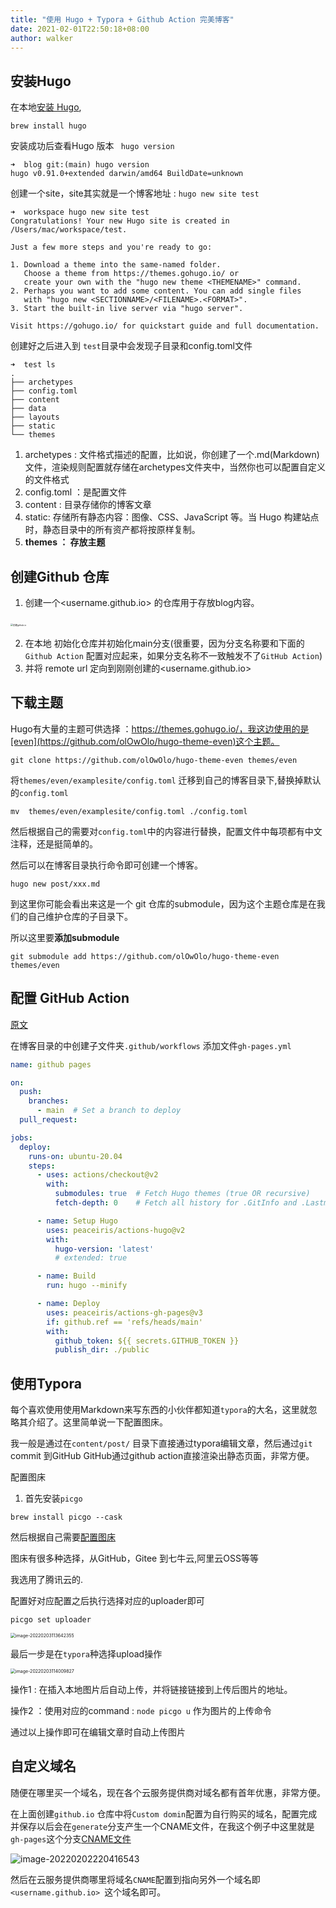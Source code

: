 ```yaml
---
title: "使用 Hugo + Typora + Github Action 完美博客"
date: 2021-02-01T22:50:18+08:00
author: walker
---
```


## 安装Hugo 

在本地[安装 Hugo](https://gohugo.io/getting-started/installing/),  

```
brew install hugo
```

安装成功后查看Hugo 版本 ` hugo version`

```shell
➜  blog git:(main) hugo version
hugo v0.91.0+extended darwin/amd64 BuildDate=unknown
```

创建一个site，site其实就是一个博客地址 : `hugo new site test`

```shell
➜  workspace hugo new site test
Congratulations! Your new Hugo site is created in /Users/mac/workspace/test.

Just a few more steps and you're ready to go:

1. Download a theme into the same-named folder.
   Choose a theme from https://themes.gohugo.io/ or
   create your own with the "hugo new theme <THEMENAME>" command.
2. Perhaps you want to add some content. You can add single files
   with "hugo new <SECTIONNAME>/<FILENAME>.<FORMAT>".
3. Start the built-in live server via "hugo server".

Visit https://gohugo.io/ for quickstart guide and full documentation.
```

创建好之后进入到 `test`目录中会发现子目录和config.toml文件

```shell
➜  test ls
.
├── archetypes
├── config.toml
├── content
├── data
├── layouts
├── static
└── themes
```

1. archetypes :  文件格式描述的配置，比如说，你创建了一个.md(Markdown)文件，渲染规则配置就存储在archetypes文件夹中，当然你也可以配置自定义的文件格式
2. config.toml ：是配置文件
3. content : 目录存储你的博客文章
4. static: 存储所有静态内容：图像、CSS、JavaScript 等。当 Hugo 构建站点时，静态目录中的所有资产都将按原样复制。
5. **themes ： 存放主题**



## 创建Github 仓库

1. 创建一个<username.github.io> 的仓库用于存放blog内容。

​	<img src="https://i.imgur.com/N4pJ0Wu.png=25*25" alt="创建github.io" style="zoom:25%;" />

2. 在本地 初始化仓库并初始化main分支(很重要，因为分支名称要和下面的`Github Action` 配置对应起来，如果分支名称不一致触发不了`GitHub Action`)
3. 并将 remote url 定向到刚刚创建的<username.github.io>

## 下载主题

Hugo有大量的主题可供选择 ：https://themes.gohugo.io/，我这边使用的是[even](https://github.com/olOwOlo/hugo-theme-even)这个主题。

```
git clone https://github.com/olOwOlo/hugo-theme-even themes/even
```

将`themes/even/examplesite/config.toml` 迁移到自己的博客目录下,替换掉默认的`config.toml`

```
mv  themes/even/examplesite/config.toml ./config.toml
```

然后根据自己的需要对`config.toml`中的内容进行替换，配置文件中每项都有中文注释，还是挺简单的。

然后可以在博客目录执行命令即可创建一个博客。

````
hugo new post/xxx.md
````

到这里你可能会看出来这是一个 git 仓库的submodule，因为这个主题仓库是在我们的自己维护仓库的子目录下。

所以这里要**添加submodule**

```
git submodule add https://github.com/olOwOlo/hugo-theme-even themes/even 
```

## 配置 GitHub Action

[原文](https://gohugo.io/hosting-and-deployment/hosting-on-github/)

在博客目录的中创建子文件夹`.github/workflows` 添加文件`gh-pages.yml`

```yaml
name: github pages

on:
  push:
    branches:
      - main  # Set a branch to deploy
  pull_request:

jobs:
  deploy:
    runs-on: ubuntu-20.04
    steps:
      - uses: actions/checkout@v2
        with:
          submodules: true  # Fetch Hugo themes (true OR recursive)
          fetch-depth: 0    # Fetch all history for .GitInfo and .Lastmod

      - name: Setup Hugo
        uses: peaceiris/actions-hugo@v2
        with:
          hugo-version: 'latest'
          # extended: true

      - name: Build
        run: hugo --minify

      - name: Deploy
        uses: peaceiris/actions-gh-pages@v3
        if: github.ref == 'refs/heads/main'
        with:
          github_token: ${{ secrets.GITHUB_TOKEN }}
          publish_dir: ./public
```

## 使用Typora

每个喜欢使用使用Markdown来写东西的小伙伴都知道`typora`的大名，这里就忽略其介绍了。这里简单说一下配置图床。

我一般是通过在`content/post/` 目录下直接通过typora编辑文章，然后通过`git` commit 到GitHub GitHub通过github action直接渲染出静态页面，非常方便。

配置图床

1. 首先安装`picgo` 

```
brew install picgo --cask
```

然后根据自己需要[配置图床](https://picgo.github.io/PicGo-Core-Doc/zh/guide/config.html#picbed)

图床有很多种选择，从GitHub，Gitee 到七牛云,阿里云OSS等等

我选用了腾讯云的.

配置好对应配置之后执行选择对应的uploader即可

```
picgo set uploader
```

<img src="https://pictures-1300863886.cos.ap-shanghai.myqcloud.com/image-20220203113642355.png" alt="image-20220203113642355" style="zoom:50%;" />

最后一步是在`typora`种选择upload操作

<img src="https://pictures-1300863886.cos.ap-shanghai.myqcloud.com/image-20220203114009827.png" alt="image-20220203114009827" style="zoom:50%;" />

操作1 : 在插入本地图片后自动上传，并将链接链接到上传后图片的地址。

操作2 ：使用对应的command : `node picgo u` 作为图片的上传命令

通过以上操作即可在编辑文章时自动上传图片

## 自定义域名

随便在哪里买一个域名，现在各个云服务提供商对域名都有首年优惠，非常方便。

在上面创建`github.io` 仓库中将`Custom domin`配置为自行购买的域名，配置完成并保存以后会在`generate`分支产生一个CNAME文件，在我这个例子中这里就是`gh-pages`这个分支[CNAME文件](https://github.com/WalkerLiuFei/WalkerLiuFei.github.io/blob/gh-pages/CNAME)

![image-20220202220416543](https://pictures-1300863886.cos.ap-shanghai.myqcloud.com/image-20220202220416543.png)

然后在云服务提供商哪里将域名`CNAME`配置到指向另外一个域名即`<username.github.io> `这个域名即可。

